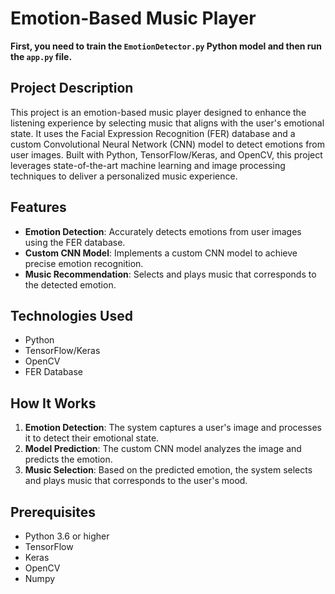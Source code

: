 # Emotion-Based Music Player

**First, you need to train the `EmotionDetector.py` Python model and then run the `app.py` file.**

## Project Description

This project is an emotion-based music player designed to enhance the listening experience by selecting music that aligns with the user's emotional state. It uses the Facial Expression Recognition (FER) database and a custom Convolutional Neural Network (CNN) model to detect emotions from user images. Built with Python, TensorFlow/Keras, and OpenCV, this project leverages state-of-the-art machine learning and image processing techniques to deliver a personalized music experience.

## Features

- **Emotion Detection**: Accurately detects emotions from user images using the FER database.
- **Custom CNN Model**: Implements a custom CNN model to achieve precise emotion recognition.
- **Music Recommendation**: Selects and plays music that corresponds to the detected emotion.

## Technologies Used

- Python
- TensorFlow/Keras
- OpenCV
- FER Database

## How It Works

1. **Emotion Detection**: The system captures a user's image and processes it to detect their emotional state.
2. **Model Prediction**: The custom CNN model analyzes the image and predicts the emotion.
3. **Music Selection**: Based on the predicted emotion, the system selects and plays music that corresponds to the user's mood.

## Prerequisites

- Python 3.6 or higher
- TensorFlow
- Keras
- OpenCV
- Numpy

